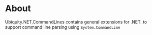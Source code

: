 # About
Ubiquity.NET.CommandLines contains general extensions for .NET. to support command line
parsing using `System.CommandLine`
